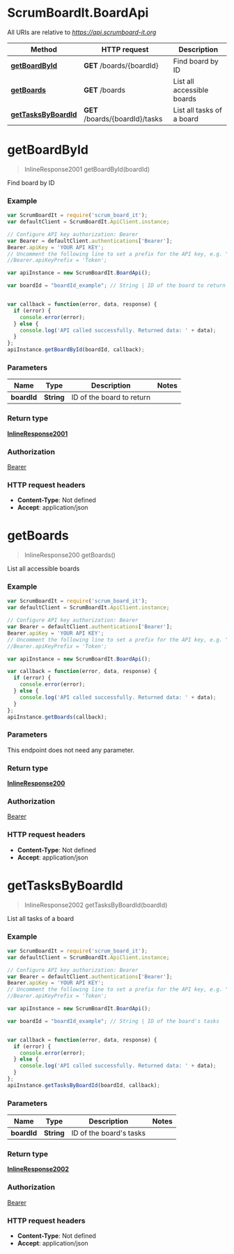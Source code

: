 # ScrumBoardIt.BoardApi

All URIs are relative to *https://api.scrumboard-it.org*

Method | HTTP request | Description
------------- | ------------- | -------------
[**getBoardById**](BoardApi.md#getBoardById) | **GET** /boards/{boardId} | Find board by ID
[**getBoards**](BoardApi.md#getBoards) | **GET** /boards | List all accessible boards
[**getTasksByBoardId**](BoardApi.md#getTasksByBoardId) | **GET** /boards/{boardId}/tasks | List all tasks of a board


<a name="getBoardById"></a>
# **getBoardById**
> InlineResponse2001 getBoardById(boardId)

Find board by ID

### Example
```javascript
var ScrumBoardIt = require('scrum_board_it');
var defaultClient = ScrumBoardIt.ApiClient.instance;

// Configure API key authorization: Bearer
var Bearer = defaultClient.authentications['Bearer'];
Bearer.apiKey = 'YOUR API KEY';
// Uncomment the following line to set a prefix for the API key, e.g. "Token" (defaults to null)
//Bearer.apiKeyPrefix = 'Token';

var apiInstance = new ScrumBoardIt.BoardApi();

var boardId = "boardId_example"; // String | ID of the board to return


var callback = function(error, data, response) {
  if (error) {
    console.error(error);
  } else {
    console.log('API called successfully. Returned data: ' + data);
  }
};
apiInstance.getBoardById(boardId, callback);
```

### Parameters

Name | Type | Description  | Notes
------------- | ------------- | ------------- | -------------
 **boardId** | **String**| ID of the board to return | 

### Return type

[**InlineResponse2001**](InlineResponse2001.md)

### Authorization

[Bearer](../README.md#Bearer)

### HTTP request headers

 - **Content-Type**: Not defined
 - **Accept**: application/json

<a name="getBoards"></a>
# **getBoards**
> InlineResponse200 getBoards()

List all accessible boards

### Example
```javascript
var ScrumBoardIt = require('scrum_board_it');
var defaultClient = ScrumBoardIt.ApiClient.instance;

// Configure API key authorization: Bearer
var Bearer = defaultClient.authentications['Bearer'];
Bearer.apiKey = 'YOUR API KEY';
// Uncomment the following line to set a prefix for the API key, e.g. "Token" (defaults to null)
//Bearer.apiKeyPrefix = 'Token';

var apiInstance = new ScrumBoardIt.BoardApi();

var callback = function(error, data, response) {
  if (error) {
    console.error(error);
  } else {
    console.log('API called successfully. Returned data: ' + data);
  }
};
apiInstance.getBoards(callback);
```

### Parameters
This endpoint does not need any parameter.

### Return type

[**InlineResponse200**](InlineResponse200.md)

### Authorization

[Bearer](../README.md#Bearer)

### HTTP request headers

 - **Content-Type**: Not defined
 - **Accept**: application/json

<a name="getTasksByBoardId"></a>
# **getTasksByBoardId**
> InlineResponse2002 getTasksByBoardId(boardId)

List all tasks of a board

### Example
```javascript
var ScrumBoardIt = require('scrum_board_it');
var defaultClient = ScrumBoardIt.ApiClient.instance;

// Configure API key authorization: Bearer
var Bearer = defaultClient.authentications['Bearer'];
Bearer.apiKey = 'YOUR API KEY';
// Uncomment the following line to set a prefix for the API key, e.g. "Token" (defaults to null)
//Bearer.apiKeyPrefix = 'Token';

var apiInstance = new ScrumBoardIt.BoardApi();

var boardId = "boardId_example"; // String | ID of the board's tasks


var callback = function(error, data, response) {
  if (error) {
    console.error(error);
  } else {
    console.log('API called successfully. Returned data: ' + data);
  }
};
apiInstance.getTasksByBoardId(boardId, callback);
```

### Parameters

Name | Type | Description  | Notes
------------- | ------------- | ------------- | -------------
 **boardId** | **String**| ID of the board&#39;s tasks | 

### Return type

[**InlineResponse2002**](InlineResponse2002.md)

### Authorization

[Bearer](../README.md#Bearer)

### HTTP request headers

 - **Content-Type**: Not defined
 - **Accept**: application/json

